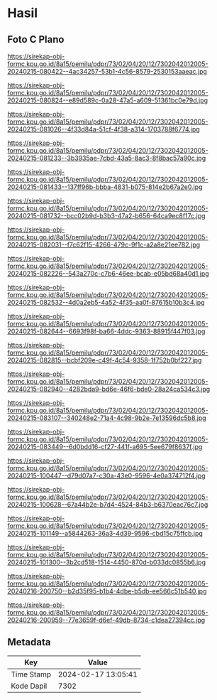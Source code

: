 # Hasil

## Foto C Plano

https://sirekap-obj-formc.kpu.go.id/8a15/pemilu/pdpr/73/02/04/20/12/7302042012005-20240215-080422--4ac34257-53b1-4c56-8579-2530153aaeac.jpg

https://sirekap-obj-formc.kpu.go.id/8a15/pemilu/pdpr/73/02/04/20/12/7302042012005-20240215-080824--e89d589c-0a28-47a5-a609-51361bc0e79d.jpg

https://sirekap-obj-formc.kpu.go.id/8a15/pemilu/pdpr/73/02/04/20/12/7302042012005-20240215-081026--4f33d84a-51cf-4f38-a314-1703788f6774.jpg

https://sirekap-obj-formc.kpu.go.id/8a15/pemilu/pdpr/73/02/04/20/12/7302042012005-20240215-081233--3b3935ae-7cbd-43a5-8ac3-8f8bac57a90c.jpg

https://sirekap-obj-formc.kpu.go.id/8a15/pemilu/pdpr/73/02/04/20/12/7302042012005-20240215-081433--137ff96b-bbba-4831-b075-814e2b67a2e0.jpg

https://sirekap-obj-formc.kpu.go.id/8a15/pemilu/pdpr/73/02/04/20/12/7302042012005-20240215-081732--bcc02b9d-b3b3-47a2-b656-64ca9ec8f17c.jpg

https://sirekap-obj-formc.kpu.go.id/8a15/pemilu/pdpr/73/02/04/20/12/7302042012005-20240215-082031--f7c62f15-4266-479c-9f1c-a2a8e21ee782.jpg

https://sirekap-obj-formc.kpu.go.id/8a15/pemilu/pdpr/73/02/04/20/12/7302042012005-20240215-082226--543a270c-c7b6-46ee-bcab-e05bd68a40d1.jpg

https://sirekap-obj-formc.kpu.go.id/8a15/pemilu/pdpr/73/02/04/20/12/7302042012005-20240215-082532--4d0a2eb5-4a52-4f35-aa0f-87615b10b3c4.jpg

https://sirekap-obj-formc.kpu.go.id/8a15/pemilu/pdpr/73/02/04/20/12/7302042012005-20240215-082644--6693f98f-ba66-4ddc-9363-88915f447f03.jpg

https://sirekap-obj-formc.kpu.go.id/8a15/pemilu/pdpr/73/02/04/20/12/7302042012005-20240215-082815--bcbf209e-c49f-4c54-9358-1f752b0bf227.jpg

https://sirekap-obj-formc.kpu.go.id/8a15/pemilu/pdpr/73/02/04/20/12/7302042012005-20240215-082940--4282bda9-bd6e-46f6-bde0-28a24ca534c3.jpg

https://sirekap-obj-formc.kpu.go.id/8a15/pemilu/pdpr/73/02/04/20/12/7302042012005-20240215-083107--340248e2-71a4-4c98-9b2e-7e13596dc5b8.jpg

https://sirekap-obj-formc.kpu.go.id/8a15/pemilu/pdpr/73/02/04/20/12/7302042012005-20240215-083449--6d0bdd16-cf27-441f-a695-5ee679f8637f.jpg

https://sirekap-obj-formc.kpu.go.id/8a15/pemilu/pdpr/73/02/04/20/12/7302042012005-20240215-100447--d79d07a7-c30a-43e0-9596-4e0a374712f4.jpg

https://sirekap-obj-formc.kpu.go.id/8a15/pemilu/pdpr/73/02/04/20/12/7302042012005-20240215-100628--67a44b2e-b7d4-4524-84b3-b6370eac76c7.jpg

https://sirekap-obj-formc.kpu.go.id/8a15/pemilu/pdpr/73/02/04/20/12/7302042012005-20240215-101149--a5844263-36a3-4d39-9596-cbd15c75ffcb.jpg

https://sirekap-obj-formc.kpu.go.id/8a15/pemilu/pdpr/73/02/04/20/12/7302042012005-20240215-101300--3b2cd518-1514-4450-870d-b033dc0855b6.jpg

https://sirekap-obj-formc.kpu.go.id/8a15/pemilu/pdpr/73/02/04/20/12/7302042012005-20240216-200750--b2d35f95-b1b4-4dbe-b5db-ee566c51b540.jpg

https://sirekap-obj-formc.kpu.go.id/8a15/pemilu/pdpr/73/02/04/20/12/7302042012005-20240216-200959--77e3659f-d6ef-49db-8734-c1dea27394cc.jpg


## Metadata

| Key        | Value               |
| ---------- | ------------------- |
| Time Stamp | 2024-02-17 13:05:41 |
| Kode Dapil | 7302                |



